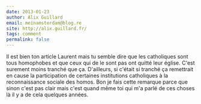 ```yaml
---
date: 2013-01-23
author: Alix Guillard
email: meinamsterdam@blog.re
site: http://alix.guillard.fr/
tags: comment
permalink: false
---
```


Il est bien ton article Laurent mais tu semble dire que les catholiques sont tous homophobes et que ceux qui de le sont pas ont quitté leur église. C'est surement moins tranché que ça. D'ailleurs, si c'était si tranché ça remettrait en cause la participation de certaines institutions catholiques à la reconnaissance sociale des homos. Bon je fais cette remarque parce que sinon c'est pas clair mais c'est quand même toi qui m'a parlé de ces choses là il y a de cela quelques années.